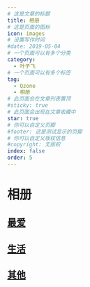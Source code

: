 ```yaml
---
# 这是文章的标题
title: 相册
# 这是页面的图标
icon: images
# 设置写作时间
#date: 2019-05-04
# 一个页面可以有多个分类
category:
  - 叶子飞
# 一个页面可以有多个标签
tag:
  - Qzone
  - 相册
# 此页面会在文章列表置顶
#sticky: true
# 此页面会出现在文章收藏中
star: true
# 你可以自定义页脚
#footer: 这是测试显示的页脚
# 你可以自定义版权信息
#copyright: 无版权
index: false
order: 5
---
```

# 相册

## [最爱](/叶子飞/Qzone/相册/最爱)

## [生活](/叶子飞/Qzone/相册/生活)

## [其他](/叶子飞/Qzone/相册/其他)
